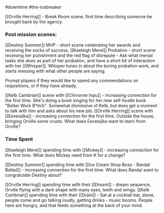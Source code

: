 #downtime #the-icebreaker

[[Orville Herring]] - Break Room scene, first time describing someone be brought back by the agency.

### Post mission scenes:

[[Destiny Summer]] MVP - short scene celebrating her awards and receiving the socks of success.
[[Kaeleigh Merel]] Probation - short scene receiving her punishment and the red flag of disrepute - Ask what menial tasks she does as part of her probation, and have a short bit of interaction with her [[Whisper]]. Whisper tunes in about the boring probation work, and starts messing with what other people are saying.

Prompt players if they would like to spend any commendations on requisitions, or if they have already.

[[Kelb Cambrian]] scene with [[Chivonne Inpu]] - increasing connection for the first time. She's doing a book singing for her new self-hustle book "Better Work B\*itch". Somewhat dismissive of Kelb, but does get a moment to talk with him and asks about his new job.
[[Orville Herring]] scene with [[Eevesijika]] - increasing connection for the first time. Outside the house, bringing Orville some crusts. What does Eevesijika want to learn from Orville?

### Time Spent

[[Kaeleigh Merel]] spending time with [[Mickey]] - increasing connection for the first time. What does Mickey need from K for a change?

[[Destiny Summer]] spending time with [[Ice Cream Shop Boss - Randal Ballad]] - increasing connection for the first time. What does Randal want to congratulate Destiny about?

[[Orville Herring]] spending time with their [[Dream]] - dream sequence, Orville flying with a dark shape with many eyes, teeth and wings.
[[Kelb Cambrian]] spending time with their [[Drain]] - Sat at a cocktail bar, alone, people come and go talking loudly, getting drinks - music booms. People here are hungry, and that feeds something at the back of your mind.
